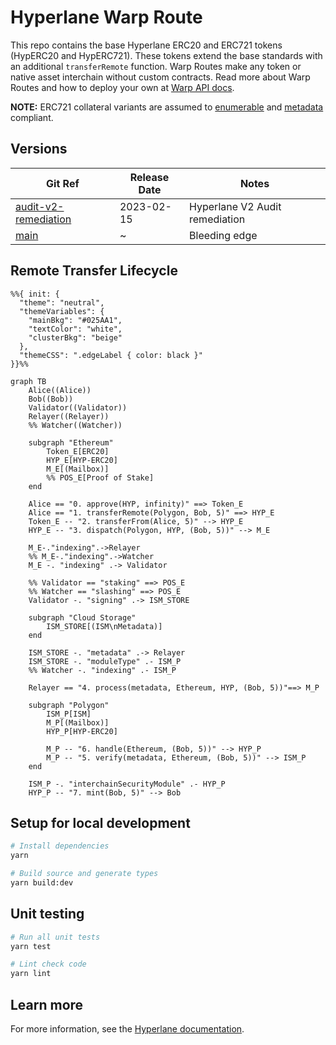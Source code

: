 # Hyperlane Warp Route

This repo contains the base Hyperlane ERC20 and ERC721 tokens (HypERC20 and HypERC721). These tokens extend the base standards with an additional `transferRemote` function. Warp Routes make any token or native asset interchain without custom contracts. Read more about Warp Routes and how to deploy your own at [Warp API docs](https://docs.hyperlane.xyz/docs/developers/warp-api).

**NOTE:** ERC721 collateral variants are assumed to [enumerable](https://docs.openzeppelin.com/contracts/4.x/api/token/erc721#IERC721Enumerable) and [metadata](https://docs.openzeppelin.com/contracts/4.x/api/token/erc721#IERC721Metadata) compliant.

## Versions

| Git Ref | Release Date | Notes |
| ------- | ------------ | ----- |
| [audit-v2-remediation]() | 2023-02-15 | Hyperlane V2 Audit remediation |
| [main]() | ~ | Bleeding edge |

## Remote Transfer Lifecycle

```mermaid
%%{ init: {
  "theme": "neutral",
  "themeVariables": {
    "mainBkg": "#025AA1",
    "textColor": "white",
    "clusterBkg": "beige"
  },
  "themeCSS": ".edgeLabel { color: black }"
}}%%

graph TB
    Alice((Alice))
    Bob((Bob))
    Validator((Validator))
    Relayer((Relayer))
    %% Watcher((Watcher))

    subgraph "Ethereum"
        Token_E[ERC20]
        HYP_E[HYP-ERC20]
        M_E[(Mailbox)]
        %% POS_E[Proof of Stake]
    end

    Alice == "0. approve(HYP, infinity)" ==> Token_E
    Alice == "1. transferRemote(Polygon, Bob, 5)" ==> HYP_E
    Token_E -- "2. transferFrom(Alice, 5)" --> HYP_E
    HYP_E -- "3. dispatch(Polygon, HYP, (Bob, 5))" --> M_E

    M_E-."indexing".->Relayer
    %% M_E-."indexing".->Watcher
    M_E -. "indexing" .-> Validator

    %% Validator == "staking" ==> POS_E
    %% Watcher == "slashing" ==> POS_E
    Validator -. "signing" .-> ISM_STORE

    subgraph "Cloud Storage"
        ISM_STORE[(ISM\nMetadata)]
    end

    ISM_STORE -. "metadata" .-> Relayer
    ISM_STORE -. "moduleType" .- ISM_P
    %% Watcher -. "indexing" .- ISM_P

    Relayer == "4. process(metadata, Ethereum, HYP, (Bob, 5))"==> M_P

    subgraph "Polygon"
        ISM_P[ISM]
        M_P[(Mailbox)]
        HYP_P[HYP-ERC20]

        M_P -- "6. handle(Ethereum, (Bob, 5))" --> HYP_P
        M_P -- "5. verify(metadata, Ethereum, (Bob, 5))" --> ISM_P
    end

    ISM_P -. "interchainSecurityModule" .- HYP_P
    HYP_P -- "7. mint(Bob, 5)" --> Bob

```

## Setup for local development

```sh
# Install dependencies
yarn

# Build source and generate types
yarn build:dev
```


## Unit testing

```sh
# Run all unit tests
yarn test

# Lint check code
yarn lint
```

## Learn more

For more information, see the [Hyperlane documentation](https://docs.hyperlane.xyz/docs/introduction/readme).
